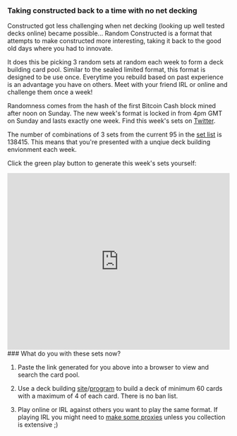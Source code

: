 ### Taking constructed back to a time with no net decking

Constructed got less challenging when net decking (looking up well tested decks online) became possible... Random Constructed is a format that attempts to make constructed more interesting, taking it back to the good old days where you had to innovate.

It does this be picking 3 random sets at random each week to form a deck building card pool. Similar to the sealed limited format, this format is designed to be use once. Everytime you rebuild based on past experience is an advantage you have on others. Meet with your friend IRL or online and challenge them once a week!

Randomness comes from the hash of the first Bitcoin Cash block mined after noon on Sunday. The new week's format is locked in from 4pm GMT on Sunday and lasts exactly one week. Find this week's sets on [Twitter](https://twitter.com/RandomConst).

The number of combinations of 3 sets from the current 95 in the [set list](https://github.com/randomconstructed/randomconstructed/blob/master/sets.csv) is 138415. This means that you're presented with a unqiue deck building envionment each week.

Click the green play button to generate this week's sets yourself:
<iframe height="400px" width="100%" src="https://repl.it/@randomconst/randomconstructed?lite=true" scrolling="no" frameborder="no" allowtransparency="true" allowfullscreen="true" sandbox="allow-forms allow-pointer-lock allow-popups allow-same-origin allow-scripts allow-modals"></iframe>

<br/>
### What do you with these sets now?

1) Paste the link generated for you above into a browser to view and search the card pool.

2) Use a deck building [site](https://deckstats.net/deckbuilder)/[program](https://cockatrice.github.io) to build a deck of minimum 60 cards with a maximum of 4 of each card. There is no ban list.

3) Play online or IRL against others you want to play the same format. If playing IRL you might need to [make some proxies]( http://mtgpress.net) unless you collection is extensive ;)
